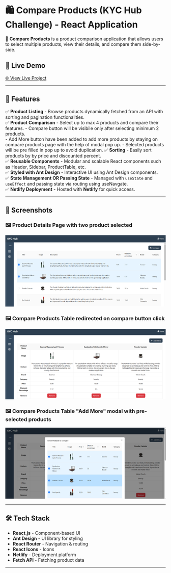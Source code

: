 # 🛍️ Compare Products (KYC Hub Challenge) - React Application

🚀 **Compare Products** is a product comparison application that allows users to select multiple products, view their details, and compare them side-by-side.

## 🔗 Live Demo
[🌐 View Live Project](https://67cc496c67df740d795a6ff8--compare-products-by-vibha.netlify.app/)

---

## 📌 Features
✅ **Product Listing** - Browse products dynamically fetched from an API with sorting and pagination functionalities.  
✅ **Product Comparison** - Select up to max 4 products and compare their features.
                           - Compare button will be visibile only after selecting minimum 2 products.  
                           - Add More button have been added to add more products by staying on compare products page with the help of modal pop up.
                           - Selected products will be pre filled in pop up to avoid duplication.
✅ **Sorting** - Easily sort products by by price and discounted percent.  
✅ **Reusable Components** - Modular and scalable React components such as Header, Sidebar, ProductTable, etc.  
✅ **Styled with Ant Design** - Interactive UI using Ant Design components.  
✅ **State Management OR Passing State** - Managed with `useState` and `useEffect` and passing state via routing using useNavgate.  
✅ **Netlify Deployment** - Hosted with **Netlify** for quick access.  

---

## 📸 Screenshots
### 🖼 **Product Details Page with two product selected**
![Product Details](public/snapshots/image1.png)

### 🖼 **Compare Products Table redirected on compare button click**
![Compare Products](public/snapshots/image2.png)

### 🖼 **Compare Products Table "Add More" modal with pre-selected products**
![Compare Products](public/snapshots/image3.png)

---

## 🛠️ Tech Stack
- **React.js** - Component-based UI  
- **Ant Design** - UI library for styling  
- **React Router** - Navigation & routing  
- **React Icons** - Icons
- **Netlify** - Deployment platform  
- **Fetch API** - Fetching product data  

---